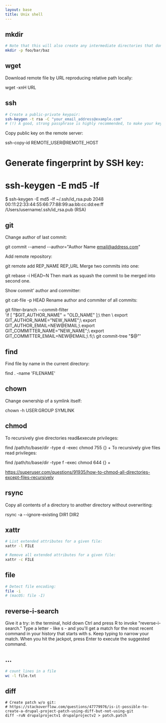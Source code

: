 ```yaml
---
layout: base
title: Unix shell
---
```


## mkdir

```sh
# Note that this will also create any intermediate directories that don't exist; for instance,
mkdir -p foo/bar/baz
```


## wget

Download remote file by URL reproducing relative path locally:

wget -xnH URL


## ssh
```sh
# Create a public-private keypair:
ssh-keygen -t rsa -C "your_email_address@example.com"
# (!) A good, strong passphrase is highly recommended, to make your key less useful if it falls into the wrong hands.
```
Copy public key on the remote server:

ssh-copy-id REMOTE_USER@REMOTE_HOST

# Generate fingerprint by SSH key:
# ssh-keygen -E md5 -lf <fileName>
$ ssh-keygen -E md5 -lf ~/.ssh/id_rsa.pub
2048 00:11:22:33:44:55:66:77:88:99:aa:bb:cc:dd:ee:ff /Users/username/.ssh/id_rsa.pub (RSA)


## git

Change author of last commit:

git commit --amend --author="Author Name <email@address.com>"

Add remote repository:

git remote add REP_NAME REP_URL
Merge two commits into one:

git rebase -i HEAD~N
Then mark as squash the commit to be merged into second one.

Show commit' author and committer:

git cat-file -p HEAD
Rename author and commiter of all commits:

git filter-branch --commit-filter \
'if [ "$GIT_AUTHOR_NAME" = "OLD_NAME" ];\
then \
export GIT_AUTHOR_NAME="NEW_NAME";\
export GIT_AUTHOR_EMAIL=NEW@EMAIL;\
export GIT_COMMITTER_NAME="NEW_NAME";\
export GIT_COMMITTER_EMAIL=NEW@EMAIL;\
fi;\
git commit-tree "$@"'


## find

Find file by name in the current directory:

find . -name 'FILENAME'


## chown

Change ownership of a symlink itself:

chown -h USER:GROUP SYMLINK

## chmod

To recursively give directories read&execute privileges:

find /path/to/base/dir -type d -exec chmod 755 {} +
To recursively give files read privileges:

find /path/to/base/dir -type f -exec chmod 644 {} +

https://superuser.com/questions/91935/how-to-chmod-all-directories-except-files-recursively


## rsync

Copy all contents of a directory to another directory without overwriting:

rsync -a --ignore-existing DIR1 DIR2


## xattr
```sh
# List extended attributes for a given file:
xattr -l FILE

# Remove all extended attributes for a given file:
xattr -c FILE
```

## file
```sh
# Detect file encoding:
file -i
# (macOS: file -I)
```

## reverse-i-search

Give it a try: in the terminal, hold down Ctrl and press R to invoke "reverse-i-search." Type a letter - like s - and you'll get a match for the most recent command in your history that starts with s. Keep typing to narrow your match. When you hit the jackpot, press Enter to execute the suggested command.

## ...
```sh
# count lines in a file
wc -l file.txt
```

## diff

```
# Create patch w/o git:
# https://stackoverflow.com/questions/47779976/is-it-possible-to-create-a-drupal-project-patch-using-diff-but-not-using-git
diff -ruN drupalprojectv1 drupalprojectv2 > patch.patch
```
